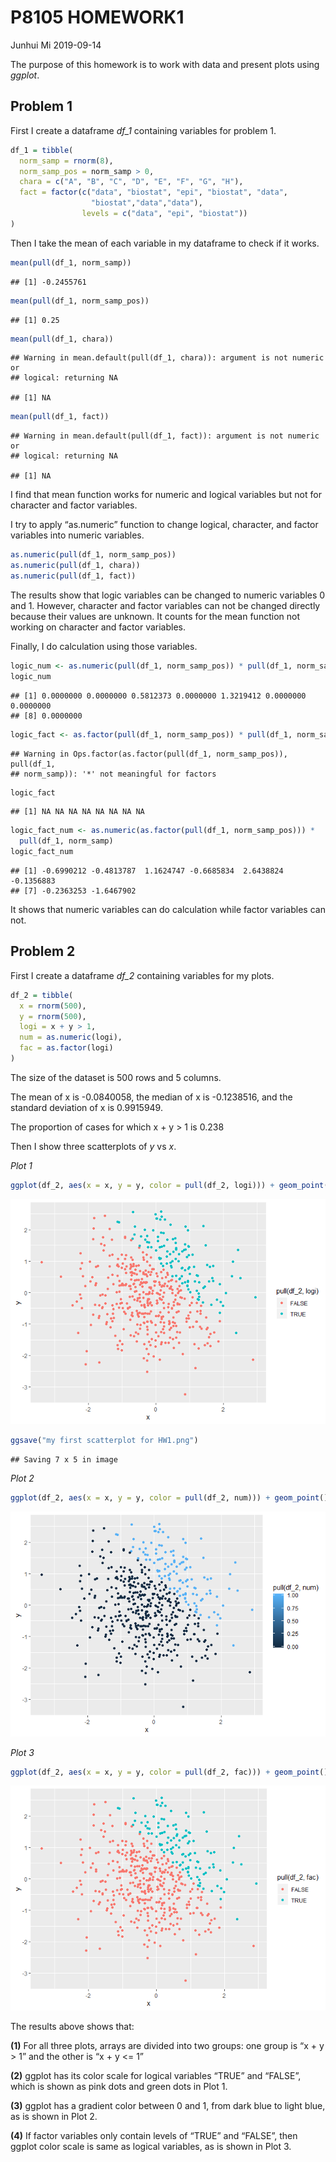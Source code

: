 P8105 HOMEWORK1
================
Junhui Mi
2019-09-14

The purpose of this homework is to work with data and present plots
using *ggplot*.

## Problem 1

First I create a dataframe *df\_1* containing variables for problem 1.

``` r
df_1 = tibble(
  norm_samp = rnorm(8),
  norm_samp_pos = norm_samp > 0,
  chara = c("A", "B", "C", "D", "E", "F", "G", "H"),
  fact = factor(c("data", "biostat", "epi", "biostat", "data",
                  "biostat","data","data"), 
                levels = c("data", "epi", "biostat"))
)
```

Then I take the mean of each variable in my dataframe to check if it
works.

``` r
mean(pull(df_1, norm_samp))
```

    ## [1] -0.2455761

``` r
mean(pull(df_1, norm_samp_pos))
```

    ## [1] 0.25

``` r
mean(pull(df_1, chara))
```

    ## Warning in mean.default(pull(df_1, chara)): argument is not numeric or
    ## logical: returning NA

    ## [1] NA

``` r
mean(pull(df_1, fact))
```

    ## Warning in mean.default(pull(df_1, fact)): argument is not numeric or
    ## logical: returning NA

    ## [1] NA

I find that mean function works for numeric and logical variables but
not for character and factor variables.

I try to apply “as.numeric” function to change logical, character, and
factor variables into numeric variables.

``` r
as.numeric(pull(df_1, norm_samp_pos))
as.numeric(pull(df_1, chara))
as.numeric(pull(df_1, fact))
```

The results show that logic variables can be changed to numeric
variables 0 and 1. However, character and factor variables can not be
changed directly because their values are unknown. It counts for the
mean function not working on character and factor variables.

Finally, I do calculation using those
variables.

``` r
logic_num <- as.numeric(pull(df_1, norm_samp_pos)) * pull(df_1, norm_samp)
logic_num
```

    ## [1] 0.0000000 0.0000000 0.5812373 0.0000000 1.3219412 0.0000000 0.0000000
    ## [8] 0.0000000

``` r
logic_fact <- as.factor(pull(df_1, norm_samp_pos)) * pull(df_1, norm_samp)
```

    ## Warning in Ops.factor(as.factor(pull(df_1, norm_samp_pos)), pull(df_1,
    ## norm_samp)): '*' not meaningful for factors

``` r
logic_fact
```

    ## [1] NA NA NA NA NA NA NA NA

``` r
logic_fact_num <- as.numeric(as.factor(pull(df_1, norm_samp_pos))) * 
  pull(df_1, norm_samp)
logic_fact_num
```

    ## [1] -0.6990212 -0.4813787  1.1624747 -0.6685834  2.6438824 -0.1356883
    ## [7] -0.2363253 -1.6467902

It shows that numeric variables can do calculation while factor
variables can not.

## Problem 2

First I create a dataframe *df\_2* containing variables for my plots.

``` r
df_2 = tibble(
  x = rnorm(500),
  y = rnorm(500),
  logi = x + y > 1,
  num = as.numeric(logi),
  fac = as.factor(logi)
)
```

The size of the dataset is 500 rows and 5 columns.

The mean of x is -0.0840058, the median of x is -0.1238516, and the
standard deviation of x is 0.9915949.

The proportion of cases for which x + y \> 1 is 0.238

Then I show three scatterplots of *y* vs *x*.

*Plot 1*

``` r
ggplot(df_2, aes(x = x, y = y, color = pull(df_2, logi))) + geom_point()
```

![](p8105_hw1_jm4998_files/figure-gfm/yx_scatter_1-1.png)<!-- -->

``` r
ggsave("my first scatterplot for HW1.png")
```

    ## Saving 7 x 5 in image

*Plot 2*

``` r
ggplot(df_2, aes(x = x, y = y, color = pull(df_2, num))) + geom_point()
```

![](p8105_hw1_jm4998_files/figure-gfm/yx_scatter_2-1.png)<!-- -->

*Plot 3*

``` r
ggplot(df_2, aes(x = x, y = y, color = pull(df_2, fac))) + geom_point()
```

![](p8105_hw1_jm4998_files/figure-gfm/yx_scatter_3-1.png)<!-- -->

The results above shows that:

**(1)** For all three plots, arrays are divided into two groups: one
group is “x + y \> 1” and the other is “x + y \<= 1”

**(2)** ggplot has its color scale for logical variables “TRUE” and
“FALSE”, which is shown as pink dots and green dots in Plot 1.

**(3)** ggplot has a gradient color between 0 and 1, from dark blue to
light blue, as is shown in Plot 2.

**(4)** If factor variables only contain levels of “TRUE” and “FALSE”,
then ggplot color scale is same as logical variables, as is shown in
Plot 3.
